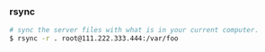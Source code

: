 ### rsync


```bash
# sync the server files with what is in your current computer.
$ rsync -r . root@111.222.333.444:/var/foo 
```
